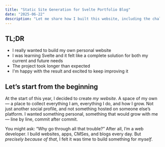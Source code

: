 ```yaml
---
title: "Static Site Generation for Svelte Portfolio Blog"
date: "2025-06-22"
description: "Let me share how I built this website, including the challenges and the choices I had to make."
---
```



## TL;DR

* I really wanted to build my own personal website
* I was learning Svelte and it felt like a complete solution for both my current and future needs
* The project took longer than expected
* I'm happy with the result and excited to keep improving it

## Let’s start from the beginning

At the start of this year, I decided to create *my website*.
A space of my own — a place to collect everything I am, everything I do, and how I grow.
Not just another social profile, and not something hosted on someone else’s platform.
I wanted something personal, something that would grow with me — line by line, commit after commit.

You might ask: “Why go through all that trouble?”
After all, I’m a web developer. I build websites, apps, CMSes, and blogs every day.
But *precisely because of that*, I felt it was time to build something for *myself*.
